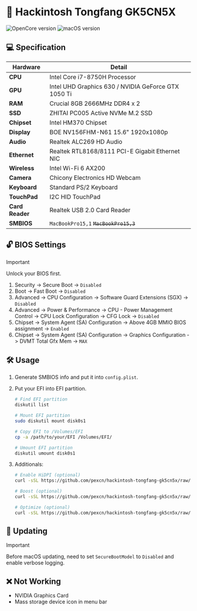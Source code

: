 # :green_apple: Hackintosh Tongfang GK5CN5X

![OpenCore version](https://img.shields.io/badge/OpenCore-1.0.1-blue?style=flat-square&logo=circle) ![macOS version](https://img.shields.io/badge/macOS-Sonoma-green?style=flat-square&logo=apple)

## :computer: Specification

| **Hardware**    | **Detail**                                          |
| --------------- | --------------------------------------------------- |
| **CPU**         | Intel Core i7-8750H Processor                       |
| **GPU**         | Intel UHD Graphics 630 / NVIDIA GeForce GTX 1050 Ti |
| **RAM**         | Crucial 8GB 2666MHz DDR4 x 2                        |
| **SSD**         | ZHITAI PC005 Active NVMe M.2 SSD                    |
| **Chipset**     | Intel HM370 Chipset                                 |
| **Display**     | BOE NV156FHM-N61 15.6" 1920x1080p                   |
| **Audio**       | Realtek ALC269 HD Audio                             |
| **Ethernet**    | Realtek RTL8168/8111 PCI-E Gigabit Ethernet NIC     |
| **Wireless**    | Intel Wi-Fi 6 AX200                                 |
| **Camera**      | Chicony Electronics HD Webcam                       |
| **Keyboard**    | Standard PS/2 Keyboard                              |
| **TouchPad**    | I2C HID TouchPad                                    |
| **Card Reader** | Realtek USB 2.0 Card Reader                         |
| **SMBIOS**      | `MacBookPro15,1` ~~`MacBookPro15,3`~~               |

## :unlock: BIOS Settings

> [!IMPORTANT]
> Unlock your BIOS first.

1. Security -> Secure Boot -> `Disabled`
2. Boot -> Fast Boot -> `Disabled`
3. Advanced -> CPU Configuration -> Software Guard Extensions (SGX) -> `Disabled`
4. Advanced -> Power & Performance -> CPU - Power Management Control -> CPU Lock Configuration -> CFG Lock -> `Disabled`
5. Chipset -> System Agent (SA) Configuration -> Above 4GB MMIO BIOS assignment -> `Enabled`
6. Chipset -> System Agent (SA) Configuration -> Graphics Configuration -> DVMT Total Gfx Mem -> `MAX`

## :hammer_and_wrench: Usage

1. Generate SMBIOS info and put it into `config.plist`.
2. Put your EFI into EFI partition.

   ```sh
   # Find EFI partition
   diskutil list

   # Mount EFI partition
   sudo diskutil mount disk0s1

   # Copy EFI to /Volumes/EFI
   cp -a /path/to/your/EFI /Volumes/EFI/

   # Umount EFI partition
   diskutil umount disk0s1
   ```

3. Additionals:

   ```sh
   # Enable HiDPI (optional)
   curl -sSL https://github.com/pexcn/hackintosh-tongfang-gk5cn5x/raw/master/extras/hidpi/enable.sh | sudo sh -

   # Boost (optional)
   curl -sSL https://github.com/pexcn/hackintosh-tongfang-gk5cn5x/raw/master/extras/voltageshift/enable.sh | sudo sh -

   # Optimize (optional)
   curl -sSL https://github.com/pexcn/hackintosh-tongfang-gk5cn5x/raw/master/extras/optimize/pmset.sh | sudo sh -
   ```

## :rocket: Updating

> [!IMPORTANT]
> Before macOS updating, need to set `SecureBootModel` to `Disabled` and enable verbose logging.

## :x: Not Working

- NVIDIA Graphics Card
- Mass storage device icon in menu bar
